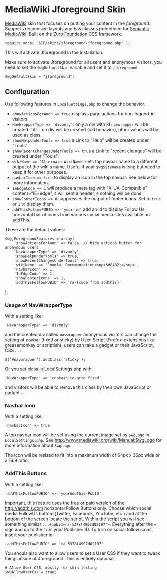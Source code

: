# MediaWiki Jforeground Skin

[MediaWiki](http://www.mediawiki.org) skin that focuses on putting your content in the *foreground*. Supports responsive layouts and has classes predefined for [Semantic MediaWiki](http://semantic-mediawiki.org/wiki/Semantic_MediaWiki). Built on the [Zurb Foundation](http://foundation.zurb.com) CSS framework.



    require_once( "$IP/skins/jforeground/jforeground.php" );

This will activate Jforeground in the installation.

Make sure to activate Jforeground for all users and anonymous visitors, you need to set the `$wgDefaultSkin` variable and set it to `jforeground`.

    $wgDefaultSkin = "jforeground";

## Configuration

Use following features in `LocalSettings.php` to change the behavior. 

- `showActionsForAnon => true` displays page actions for non-logged-in visitors.
- `NavWrapperType => 'divonly'`: only a div with id `navwrapper` will be created. `'0'` - no div will be created (old behavior), other values will be used as class. 
- `showHelpUnderTools => true` a Link to "Help" will be created under "Tools".
- `showRecentChangesUnderTools => true` a Link to "recent changes" will be created under "Tools".
- `wikiName => 'Alternate WikiName'` sets top navbar name to a different output of the wiki's name. Useful if your `$wgSitename` is long but need to keep it for other purposes.
- `navbarIcon => true` to display an icon in the top navbar. See below for more information.
- `IeEdgeCode => 1` will produce a meta tag with "X-UA-Compatible" content="IE=edge", `2` will sent a header, `0` nothing will be done
- `showFooterIcons => 0` suppresses the output of footer icons. Set to `true` or `1` to display them.
- `addThisFollowPUBID => 'your-id'` add an id to display Follow Us horizontal bar of icons from various social media sites available on [addThis](http://addthis.com).

These are the default values:

    $wgjForegroundFeatures = array(      
        'showActionsForAnon' => false, // hide actions button for anonymous users
        'NavWrapperType' => 'divonly',
        'showHelpUnderTools' => true,
        'showRecentChangesUnderTools' => true,
        'wikiName' => 'Joomla! Documentation<sup>&#8482;</sup>',
        'navbarIcon' => 1,
        'IeEdgeCode' => 1,
        'showFooterIcons' => 1,
        'addThisFollowPUBID' => 'ra-{code from addthis}'
);

### Usage of NavWrapperType

With a setting like:

    'NavWrapperType' => 'divonly'

and the created div called `navwrapper` anonymous visitors can change the setting of navbar (fixed or sticky) by 
User-Script (Firefox-extensions like greasemonkey or scriptish), users can take a gadget or their JavaScript, CSS ... :

    $('#navwrapper').addClass('sticky');


Or you set class in LocalSettings.php with:

    'NavWrapperType' => 'contain-to-grid fixed'

and visitors will be able to remove this class by their own JavaScript or gadget ...

### Navbar Icon

With a setting like:

    'navbarIcon' => true

A top navbar icon will be set using the current image set by `$wgLogo` in `LocalSettings.php`. See http://www.mediawiki.org/wiki/Manual:$wgLogo for more information about `$wgLogo`.

The icon will be resized to fit into a maximum width of 64px x 36px wide or a 16:9 ratio.

### AddThis Buttons

With a setting like:

    'addThisFollowPUBID' => 'yourAddThis-PubID'

Important, this feature uses the free or paid version of the http://addthis.com horizontal Follow Buttons only. Choose which social media FollowUs buttons(Twitter, Facebook, YouTube, etc.) and at the bottom of the screen locate the script. Within the script you will see something similar `...#pubid=ra-5378f4902d02197">`. Everything after the `=` sign and up to the `">` is your Publisher ID. To turn on social follow icons, insert your publisher id:

    'addThisFollowPUBID' => 'ra-5378f4902d02197'


You shouls also want to allow users to set a User CSS if they want to tweak things inside of Jforeground. This is entirely optional.

    # Allow User CSS, mostly for skin testing
    $wgAllowUserCss = true;
